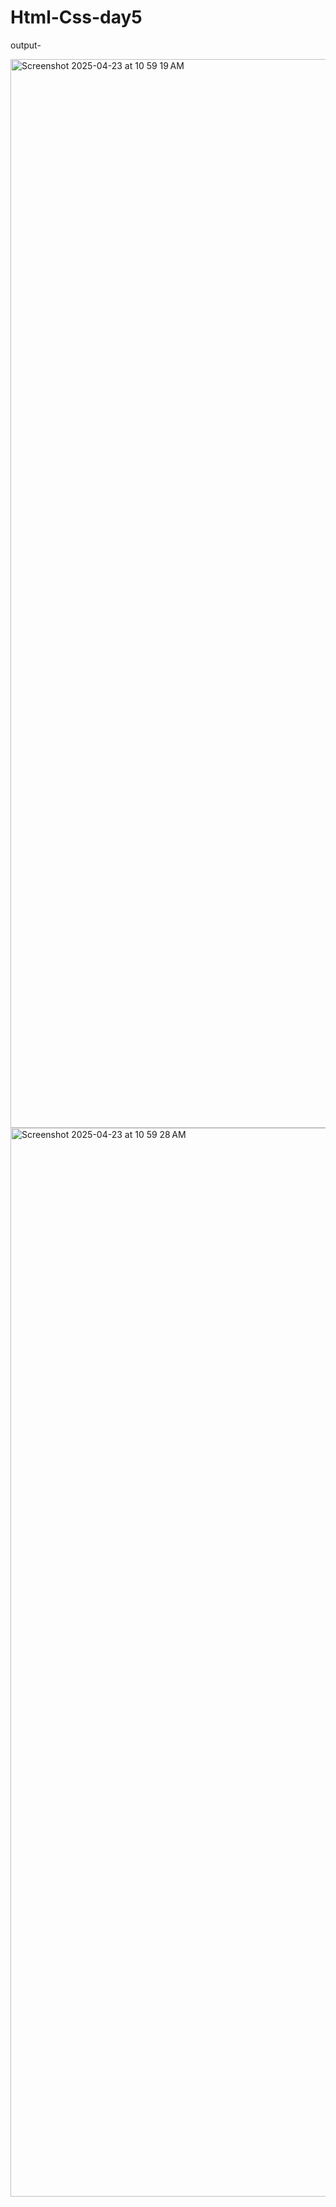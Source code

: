 # Html-Css-day5
output-

<img width="1710" alt="Screenshot 2025-04-23 at 10 59 19 AM" src="https://github.com/user-attachments/assets/7707f70a-ab19-42ca-8dd8-3f425338b23a" />
<img width="1710" alt="Screenshot 2025-04-23 at 10 59 28 AM" src="https://github.com/user-attachments/assets/f9819a0f-51a0-4ca1-b2ab-fbf9d3c70698" />
